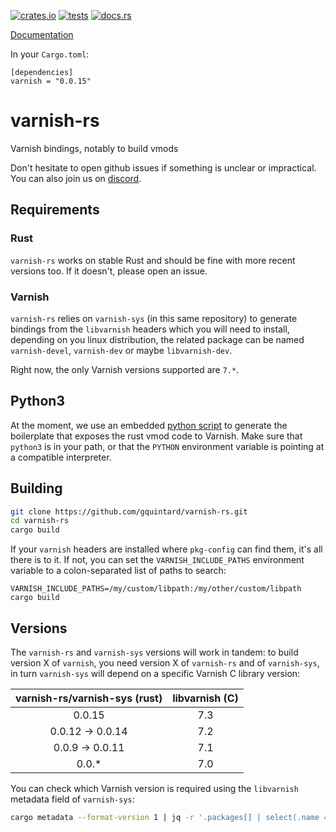 [![crates.io](https://img.shields.io/crates/v/varnish.svg)](https://crates.io/crates/varnish)
[![tests](https://github.com/gquintard/varnish-rs/actions/workflows/tests.yaml/badge.svg)](https://github.com/gquintard/varnish-rs/actions)
[![docs.rs](https://img.shields.io/badge/docs.rs-v0.0.8-brightgreen)](https://docs.rs/varnish/latest/varnish/)

[Documentation](https://docs.rs/varnish/)

In your `Cargo.toml`:

```
[dependencies]
varnish = "0.0.15"
```
# varnish-rs

Varnish bindings, notably to build vmods

Don't hesitate to open github issues if something is unclear or impractical. You can also join us on [discord](https://discord.com/invite/EuwdvbZR6d).

## Requirements

### Rust

`varnish-rs` works on stable Rust and should be fine with more recent versions too. If it doesn't, please open an issue.

### Varnish

`varnish-rs` relies on `varnish-sys` (in this same repository) to generate bindings from the `libvarnish` headers which you will need to install, depending on you linux distribution, the related package can be named `varnish-devel`, `varnish-dev` or maybe `libvarnish-dev`.

Right now, the only Varnish versions supported are `7.*`.

## Python3

At the moment, we use an embedded [python script](src/vmodtool-rs.py) to generate the boilerplate that exposes the rust vmod code to Varnish. Make sure that `python3` is in your path, or that the `PYTHON` environment variable is pointing at a compatible interpreter.

## Building

``` bash
git clone https://github.com/gquintard/varnish-rs.git
cd varnish-rs
cargo build
```

If your `varnish` headers are installed where `pkg-config` can find them, it's all there is to it. If not, you can set the `VARNISH_INCLUDE_PATHS` environment variable to a colon-separated list of paths to search:

```
VARNISH_INCLUDE_PATHS=/my/custom/libpath:/my/other/custom/libpath cargo build
```

## Versions

The `varnish-rs` and `varnish-sys` versions will work in tandem: to build version X of `varnish`, you need version X of `varnish-rs` and of `varnish-sys`, in turn `varnish-sys` will depend on a specific Varnish C library version:

| varnish-rs/varnish-sys (rust) | libvarnish (C) |
| :----------------: | :------------: |
| 0.0.15             | 7.3            |
| 0.0.12 -> 0.0.14   | 7.2            |
| 0.0.9 -> 0.0.11    | 7.1            |
| 0.0.*              | 7.0            |

You can check which Varnish version is required using the `libvarnish` metadata field of `varnish-sys`:

``` bash
cargo metadata --format-version 1 | jq -r '.packages[] | select(.name == "varnish-sys") | .metadata.libvarnishapi.version '
```
